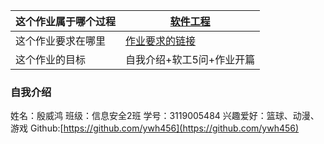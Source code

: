 这个作业属于哪个过程|[软件工程](https://edu.cnblogs.com/campus/gdgy/InformationSecurity1912-Softwareengineering)
-----|--------
这个作业要求在哪里|[作业要求的链接](https://edu.cnblogs.com/campus/gdgy/InformationSecurity1912-Softwareengineering/homework/12145)
这个作业的目标|自我介绍+软工5问+作业开篇

### 自我介绍 

姓名：殷威鸿
班级：信息安全2班
学号：3119005484
兴趣爱好：篮球、动漫、游戏
Github:[https://github.com/ywh456](https://github.com/ywh456)




